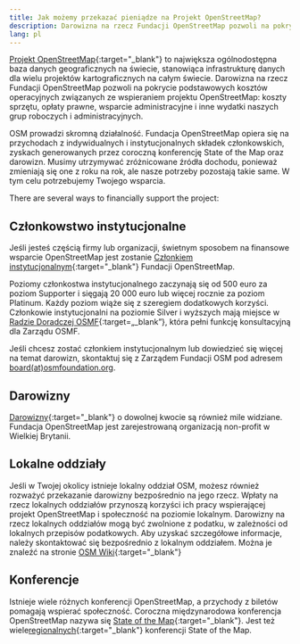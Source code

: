 ```yaml
---
title: Jak możemy przekazać pieniądze na Projekt OpenStreetMap?
description: Darowizna na rzecz Fundacji OpenStreetMap pozwoli na pokrycie podstawowych kosztów operacyjnych związanych ze wspieraniem projektu OpenStreetMap
lang: pl
---
```


[Projekt OpenStreetMap](https://openstreetmap.org){:target="_blank"}  to największa ogólnodostępna baza danych geograficznych na świecie, stanowiąca infrastrukturę danych dla wielu projektów kartograficznych na całym świecie. Darowizna na rzecz Fundacji OpenStreetMap pozwoli na pokrycie podstawowych kosztów operacyjnych związanych ze wspieraniem projektu OpenStreetMap:
koszty sprzętu, opłaty prawne, wsparcie administracyjne i inne wydatki naszych grup roboczych i administracyjnych.

OSM prowadzi skromną działalność. Fundacja OpenStreetMap opiera się na przychodach z indywidualnych i instytucjonalnych składek członkowskich, zyskach generowanych przez coroczną konferencję State of the Map oraz darowizn.  Musimy utrzymywać zróżnicowane źródła dochodu, ponieważ zmieniają się one z roku na rok, ale nasze potrzeby pozostają takie same. W tym celu potrzebujemy Twojego wsparcia.

There are several ways to financially support the project:

## Członkowstwo instytucjonalne

Jeśli jesteś częścią firmy lub organizacji, świetnym sposobem na finansowe wsparcie OpenStreetMap jest zostanie [Członkiem instytucjonalnym](https://wiki.osmfoundation.org/wiki/Membership#Corporate_Members){:target="_blank"} Fundacji OpenStreetMap.

Poziomy członkostwa instytucjonalnego zaczynają się od 500 euro za poziom Supporter i sięgają 20 000 euro lub więcej rocznie za poziom Platinum. Każdy poziom wiąże się z szeregiem dodatkowych korzyści. Członkowie instytucjonalni na poziomie Silver i wyższych mają miejsce w [Radzie Doradczej OSMF](https://wiki.osmfoundation.org/wiki/Advisory_Board){:target=„_blank”}, która pełni funkcję konsultacyjną dla Zarządu OSMF.

Jeśli chcesz zostać członkiem instytucjonalnym lub dowiedzieć się więcej na temat darowizn, skontaktuj się z Zarządem Fundacji OSM pod adresem <a href="mailto:board@osmfoundation.org">board(at)osmfoundation.org</a>.

## Darowizny

[Darowizny](https://donate.openstreetmap.org){:target="_blank"}  o dowolnej kwocie są również mile widziane. Fundacja OpenStreetMap jest zarejestrowaną organizacją non-profit w Wielkiej Brytanii.

## Lokalne oddziały

Jeśli w Twojej okolicy istnieje lokalny oddział OSM, możesz również rozważyć przekazanie darowizny bezpośrednio na jego rzecz. Wpłaty na rzecz lokalnych oddziałów przynoszą korzyści ich pracy wspierającej projekt OpenStreetMap i społeczność na poziomie lokalnym.  Darowizny na rzecz lokalnych oddziałów mogą być zwolnione z podatku, w zależności od lokalnych przepisów podatkowych. Aby uzyskać szczegółowe informacje, należy skontaktować się bezpośrednio z lokalnym oddziałem. Można je znaleźć na stronie [OSM Wiki](https://wiki.openstreetmap.org/wiki/Foundation/Local_Chapters){:target="_blank"}

## Konferencje

Istnieje wiele różnych konferencji OpenStreetMap, a przychody z biletów pomagają wspierać społeczność. Coroczna międzynarodowa konferencja OpenStreetMap nazywa się [State of the Map](https://stateofthemap.org){:target="_blank"}. Jest też wiele[regionalnych](https://wiki.openstreetmap.org/wiki/State_Of_The_Map#Regional.2Flocal_conferences){:target="_blank"} konferencji State of the Map.
